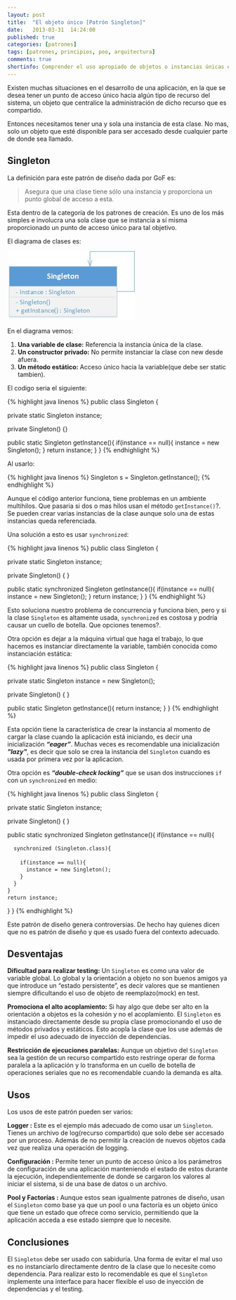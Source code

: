 ```yaml
---
layout: post
title:  "El objeto único [Patrón Singleton]"
date:   2013-03-31  14:24:00
published: true
categories: [patrones]
tags: [patrones, principios, poo, arquitectura]
comments: true
shortinfo: Comprender el uso apropiado de objetos o instancias únicas es un tema vital para desarrolladores de software.
---
```


Existen muchas situaciones en el desarrollo de una aplicación, en la que se desea tener un punto de acceso único hacia 
algún tipo de recurso del sistema, un objeto que centralice la administración de dicho recurso que es compartido.

Entonces necesitamos tener una y sola una instancia de esta clase. No mas, solo un objeto que esté disponible para ser 
accesado desde cualquier parte de donde sea llamado.

## Singleton
La definición para este patrón de diseño dada por GoF es:

> Asegura que una clase tiene sólo una instancia y proporciona un punto global de acceso a esta.

Esta dentro de la categoría de los patrones de creación. Es uno de los más simples e involucra una sola clase que se 
instancia a sí misma proporcionado un punto de acceso único para tal objetivo.

El diagrama de clases es:

![Patron Singleton](/images/singleton.jpg)<br/>

En el diagrama vemos:

1. **Una variable de clase:** Referencia la instancia única de la clase.
2. **Un constructor privado:** No permite instanciar la clase con new desde afuera.
3. **Un método estático:** Acceso único hacia la variable(que debe ser static tambien).

El codigo seria el siguiente:

{% highlight java linenos %}
public class Singleton {

  private static Singleton instance;

  private Singleton() {}

  public static Singleton getInstance(){
    if(instance == null){
      instance = new Singleton();
    }
    return instance;
  }
}
{% endhighlight %}<br/>

Al usarlo:

{% highlight java linenos %}
Singleton s = Singleton.getInstance();
{% endhighlight %}<br/>

Aunque el código anterior funciona, tiene problemas en un ambiente multihilos. Que pasaria si dos o mas hilos usan el 
método `getInstance()`?. Se pueden crear varias instancias de la clase aunque solo una de estas instancias queda referenciada.

Una solución a esto es usar `synchronized`:

{% highlight java linenos %}
public class Singleton {

  private static Singleton instance;

  private Singleton() { }

  public static synchronized Singleton getInstance(){
    if(instance == null){
      instance = new Singleton();
    }
    return instance;
  }
}
{% endhighlight %}<br/>

Esto soluciona nuestro problema de concurrencia y funciona bien, pero y si la clase `Singleton` es altamente usada, 
`synchronized` es costosa y podría causar un cuello de botella. Que opciones tenemos?.

Otra opción es dejar a la máquina virtual que haga el trabajo, lo que hacemos es instanciar directamente la variable, 
también conocida como instanciación estática:

{% highlight java linenos %}
public class Singleton {

  private static Singleton instance = new Singleton();

  private Singleton() { }

  public static Singleton getInstance(){
    return instance;
  }
}
{% endhighlight %}<br/>

Esta opción tiene la característica de crear la instancia al momento de cargar la clase cuando la aplicación está iniciando, 
es decir una inicialización _**“eager”**_. Muchas veces es recomendable una inicialización _**"lazy"**_, es decir que solo 
se crea la instancia del `Singleton` cuando es usada por primera vez por la aplicacion.

Otra opción es **_“double-check locking”_** que se usan dos instrucciones `if` con un `synchronized` en medio:

{% highlight java linenos %}
public class Singleton {

  private static Singleton instance;

  private Singleton() { }

  public static synchronized Singleton getInstance(){
    if(instance == null){

      synchronized (Singleton.class){

        if(instance == null){
          instance = new Singleton();
        }
      }
    }
    return instance;
  }
}
{% endhighlight %}<br/>

Este patrón de diseño genera controversias. De hecho hay quienes dicen que no es patrón de diseño y que es usado fuera del 
contexto adecuado.

## Desventajas
**Dificultad para realizar testing:** Un `Singleton` es como una valor de variable global. Lo global y la orientación a objeto 
no son buenos amigos ya que introduce un “estado persistente”, es decir valores que se mantienen siempre dificultando el uso 
de objeto de reemplazo(mock) en test.

**Promociona el alto acoplamiento:** Si hay algo que debe ser alto en la orientación a objetos es la cohesión y no el acoplamiento. 
El `Singleton` es instanciado directamente desde su propia clase promocionando el uso de métodos privados y estáticos. Esto acopla 
la clase que los use además de impedir el uso adecuado de inyección de dependencias.

**Restricción de ejecuciones paralelas:** Aunque un objetivo del `Singleton` sea la gestión de un recurso compartido esto 
restringe operar de forma paralela a la aplicación y lo transforma en un cuello de botella de operaciones seriales que no 
es recomendable cuando la demanda es alta.

## Usos
Los usos de este patrón pueden ser varios:

**Logger :** Este es el ejemplo más adecuado de como usar un `Singleton`. Tienes un archivo de log(recurso compartido) que 
solo debe ser accesado por un proceso. Además de no permitir la creación de nuevos objetos cada vez que realiza una 
operación de logging.

**Configuración :** Permite tener un punto de acceso único a los parámetros de configuración de una aplicación manteniendo 
el estado de estos durante la ejecución, independientemente de donde se cargaron los valores al iniciar el sistema, si de 
una base de datos o un archivo.

**Pool y Factorías :** Aunque estos sean igualmente patrones de diseño, usan el `Singleton` como base ya que un pool o una 
factoría es un objeto único que tiene un estado que ofrece como servicio, permitiendo que la aplicación acceda a ese 
estado siempre que lo necesite.

## Conclusiones
El `Singleton` debe ser usado con sabiduría. Una forma de evitar el mal uso es no instanciarlo directamente dentro de la 
clase que lo necesite como dependencia. Para realizar esto lo recomendable es que el `Singleton` implemente una interface 
para hacer flexible el uso de inyección de dependencias y el testing.